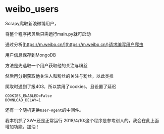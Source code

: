 # weibo_users
Scrapy爬取新浪微博用户，

将整个程序拷贝后只需运行main.py就可启动

通过分析[https://m.weibo.cn/](https://m.weibo.cn/)请求编写用户爬虫

用户信息保存到MongoDB

方法是先选取一个用户获取他的关注与粉丝

然后再分别获取他关注人和粉丝的关注与粉丝，以此类推

爬取时遇到了报403，所以禁用了cookies，且设置了延迟
```
COOKIES_ENABLED=False
DOWNLOAD_DELAY=1
```
还有一个随机更换`User-Agent`的中间件。


我本机抓了3W+还是正常运行
2018/4/10:这个程序是参考别人的，我会在此上面增加功能，加油！
